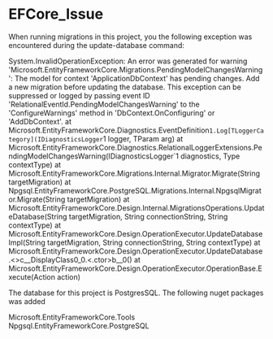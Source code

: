 # EFCore_Issue

When running migrations in this project, you the following exception was encountered during the update-database command:


System.InvalidOperationException: An error was generated for warning 'Microsoft.EntityFrameworkCore.Migrations.PendingModelChangesWarning': The model for context 'ApplicationDbContext' has pending changes. Add a new migration before updating the database. This exception can be suppressed or logged by passing event ID 'RelationalEventId.PendingModelChangesWarning' to the 'ConfigureWarnings' method in 'DbContext.OnConfiguring' or 'AddDbContext'.
   at Microsoft.EntityFrameworkCore.Diagnostics.EventDefinition`1.Log[TLoggerCategory](IDiagnosticsLogger`1 logger, TParam arg)
   at Microsoft.EntityFrameworkCore.Diagnostics.RelationalLoggerExtensions.PendingModelChangesWarning(IDiagnosticsLogger`1 diagnostics, Type contextType)
   at Microsoft.EntityFrameworkCore.Migrations.Internal.Migrator.Migrate(String targetMigration)
   at Npgsql.EntityFrameworkCore.PostgreSQL.Migrations.Internal.NpgsqlMigrator.Migrate(String targetMigration)
   at Microsoft.EntityFrameworkCore.Design.Internal.MigrationsOperations.UpdateDatabase(String targetMigration, String connectionString, String contextType)
   at Microsoft.EntityFrameworkCore.Design.OperationExecutor.UpdateDatabaseImpl(String targetMigration, String connectionString, String contextType)
   at Microsoft.EntityFrameworkCore.Design.OperationExecutor.UpdateDatabase.<>c__DisplayClass0_0.<.ctor>b__0()
   at Microsoft.EntityFrameworkCore.Design.OperationExecutor.OperationBase.Execute(Action action)


   The database for this project is PostgresSQL. The following nuget packages was added

   Microsoft.EntityFrameworkCore.Tools
   Npgsql.EntityFrameworkCore.PostgreSQL

